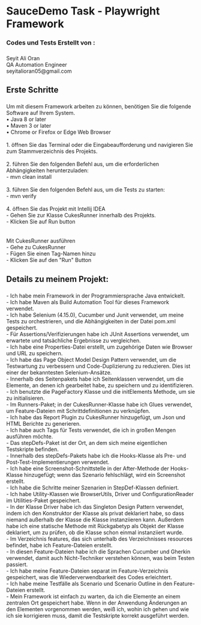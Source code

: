 <h1 align="left">SauceDemo Task - Playwright  Framework</h1>

###

<h3 align="left">Codes und Tests Erstellt von :</h3>

###

<p align="left">Seyit Ali Oran<br>QA Automation Engineer<br>seyitalioran05@gmail.com</p>

###

<h2 align="left">Erste Schritte</h2>

###

<p align="left">Um mit diesem Framework arbeiten zu können, benötigen Sie die folgende Software auf Ihrem System.<br>• Java 8 or later<br>• Maven 3 or later<br>• Chrome or Firefox or Edge Web Browser<br><br>1. öffnen Sie das Terminal oder die Eingabeaufforderung und navigieren Sie zum Stammverzeichnis des Projekts.<br><br>2. führen Sie den folgenden Befehl aus, um die erforderlichen Abhängigkeiten herunterzuladen:<br>- mvn clean install<br><br>3. führen Sie den folgenden Befehl aus, um die Tests zu starten:<br>- mvn verify<br><br>4. öffnen Sie das Projekt mit Intellij IDEA<br>- Gehen Sie zur Klasse CukesRunner innerhalb des Projekts.<br>- Klicken Sie auf Run button<br><br><br>Mit CukesRunner ausführen<br>- Gehe zu CukesRunner<br>- Fügen Sie einen Tag-Namen hinzu<br>- Klicken Sie auf den "Run" Button</p>

###

<h2 align="left">Details zu meinem Projekt:</h2>

###

<p align="left">- Ich habe mein Framework in der Programmiersprache Java entwickelt.<br>- Ich habe Maven als Build Automation Tool für dieses Framework verwendet.<br>- Ich habe Selenium (4.15.0), Cucumber und Junit verwendet, um meine Tests zu orchestrieren, und die Abhängigkeiten in der Datei pom.xml gespeichert.<br>- Für Assertions/Verifizierungen habe ich JUnit Assertions verwendet, um erwartete und tatsächliche Ergebnisse zu vergleichen.<br>- Ich habe eine Properties-Datei erstellt, um zugehörige Daten wie Browser und URL zu speichern.<br>- Ich habe das Page Object Model Design Pattern verwendet, um die Testwartung zu verbessern und Code-Duplizierung zu reduzieren. Dies ist einer der bekanntesten Selenium-Ansätze.<br>- Innerhalb des Seitenpakets habe ich Seitenklassen verwendet, um die Elemente, an denen ich gearbeitet habe, zu speichern und zu identifizieren.<br>- Ich benutzte die PageFactory Klasse und die initElements Methode, um sie zu initialisieren.<br>- Im Runners-Paket; in der CukesRunner-Klasse habe ich Glues verwendet, um Feature-Dateien mit Schrittdefinitionen zu verknüpfen.<br>- Ich habe das Report Plugin zu CukesRunner hinzugefügt, um Json und HTML Berichte zu generieren.<br>- Ich habe auch Tags für Tests verwendet, die ich in großen Mengen ausführen möchte.<br>- Das stepDefs-Paket ist der Ort, an dem sich meine eigentlichen Testskripte befinden.<br>- Innerhalb des stepDefs-Pakets habe ich die Hooks-Klasse als Pre- und Post-Test-Implementierungen verwendet.<br>- Ich habe eine Screenshot-Schnittstelle in der After-Methode der Hooks-Klasse hinzugefügt; wenn das Szenario fehlschlägt, wird ein Screenshot erstellt.<br>- Ich habe die Schritte meiner Szenarien in StepDef-Klassen definiert.<br>- Ich habe Utility-Klassen wie BrowserUtils, Driver und ConfigurationReader im Utilities-Paket gespeichert.<br>- In der Klasse Driver habe ich das Singleton Design Pattern verwendet, indem ich den Konstruktor der Klasse als privat deklariert habe, so dass niemand außerhalb der Klasse die Klasse instanziieren kann. Außerdem habe ich eine statische Methode mit Rückgabetyp als Objekt der Klasse deklariert, um zu prüfen, ob die Klasse schon einmal instanziiert wurde.<br>- Im Verzeichnis features, das sich unterhalb des Verzeichnisses resources befindet, habe ich Feature-Dateien erstellt.<br>- In diesen Feature-Dateien habe ich die Sprachen Cucumber und Gherkin verwendet, damit auch Nicht-Techniker verstehen können, was beim Testen passiert.<br>- Ich habe meine Feature-Dateien separat im Feature-Verzeichnis gespeichert, was die Wiederverwendbarkeit des Codes erleichtert.<br>- Ich habe meine Testfälle als Scenario und Scenario Outline in den Feature-Dateien erstellt.<br>- Mein Framework ist einfach zu warten, da ich die Elemente an einem zentralen Ort gespeichert habe. Wenn in der Anwendung Änderungen an den Elementen vorgenommen werden, weiß ich, wohin ich gehen und wie ich sie korrigieren muss, damit die Testskripte korrekt ausgeführt werden.</p>

###
